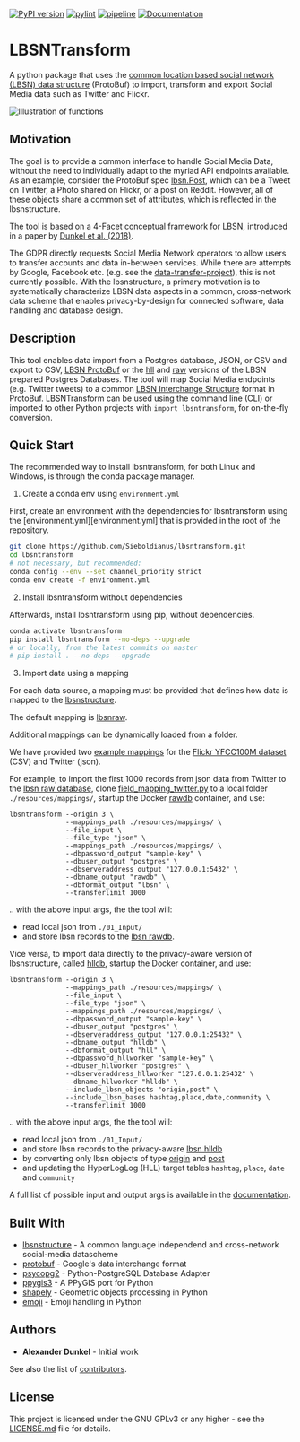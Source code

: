 [![PyPI version](https://lbsn.vgiscience.org/lbsntransform/pypi.svg)](https://pypi.org/project/lbsntransform/) [![pylint](https://lbsn.vgiscience.org/lbsntransform/pylint.svg)](https://gitlab.vgiscience.de/lbsn/lbsntransform) [![pipeline](https://lbsn.vgiscience.org/lbsntransform/pipeline.svg)](https://gitlab.vgiscience.de/lbsn/lbsntransform) [![Documentation](https://lbsn.vgiscience.org/lbsntransform/documentation.svg)](https://lbsn.vgiscience.org/lbsntransform/docs/)

# LBSNTransform

A python package that uses the [common location based social network (LBSN) data structure][lbsnstructure] 
(ProtoBuf) to import, transform and export Social Media data such as Twitter and Flickr.

![Illustration of functions](https://lbsn.vgiscience.org/lbsntransform/docs/inputoutput.svg)

## Motivation

The goal is to provide a common interface to handle Social Media Data, 
without the need to individually adapt to the myriad API endpoints available. 
As an example, consider the ProtoBuf spec [lbsn.Post][lbsnpost], which can be a Tweet on Twitter, 
a Photo shared on Flickr, or a post on Reddit. However, all of these objects share
a common set of attributes, which is reflected in the lbsnstructure.

The tool is based on a 4-Facet conceptual framework for LBSN, introduced in a paper 
by [Dunkel et al. (2018)](https://www.tandfonline.com/doi/full/10.1080/13658816.2018.1546390). 

The GDPR directly requests Social Media Network operators to allow 
users to transfer accounts and data in-between services.
While there are attempts by Google, Facebook etc. (e.g. see the [data-transfer-project][data-transfer-project]), 
this is not currently possible. With the lbsnstructure, a primary motivation is to systematically 
characterize LBSN data aspects in a common, cross-network data scheme that enables privacy-by-design 
for connected software, data handling and database design.

## Description

This tool enables data import from a Postgres database, JSON, or CSV and export to CSV, [LBSN ProtoBuf][lbsnstructure] 
or the [hll][hlldb] and [raw][rawdb] versions of the LBSN prepared Postgres Databases.
The tool will map Social Media endpoints (e.g. Twitter tweets) to a common [LBSN Interchange Structure][lbsnstructure] 
format in ProtoBuf. LBSNTransform can be used using the command line (CLI) or imported to other Python projects with 
`import lbsntransform`, for on-the-fly conversion.

## Quick Start

The recommended way to install lbsntransform, for both Linux and Windows, 
is through the conda package manager.

1. Create a conda env using `environment.yml`

First, create an environment with the dependencies for lbsntransform using
the [environment.yml][environment.yml] that is provided in the root of the repository.

```bash
git clone https://github.com/Sieboldianus/lbsntransform.git
cd lbsntransform
# not necessary, but recommended:
conda config --env --set channel_priority strict
conda env create -f environment.yml
```

2. Install lbsntransform without dependencies

Afterwards, install lbsntransform using pip, without dependencies.

```bash
conda activate lbsntransform
pip install lbsntransform --no-deps --upgrade
# or locally, from the latest commits on master
# pip install . --no-deps --upgrade
```

3. Import data using a mapping

For each data source, a mapping must be provided that
defines how data is mapped to the [lbsnstructure][lbsnstructure].

The default mapping is [lbsnraw][lbsnraw].

Additional mappings can be dynamically loaded from a folder.

We have provided two [example mappings][mappings] for the [Flickr YFCC100M dataset][yfcc100m] (CSV)
and Twitter (json).

For example, to import the first 1000 records from json data from Twitter to the 
[lbsn raw database][rawdb], clone [field_mapping_twitter.py][field_mapping_twitter] 
to a local folder `./resources/mappings/`, startup the Docker [rawdb][rawdb] container,
and use:

```shell
lbsntransform --origin 3 \
              --mappings_path ./resources/mappings/ \
              --file_input \
              --file_type "json" \
              --mappings_path ./resources/mappings/ \
              --dbpassword_output "sample-key" \
              --dbuser_output "postgres" \
              --dbserveraddress_output "127.0.0.1:5432" \
              --dbname_output "rawdb" \
              --dbformat_output "lbsn" \
              --transferlimit 1000
```

.. with the above input args, the the tool will:  
- read local json from `./01_Input/`
- and store lbsn records to the [lbsn rawdb][rawdb].

Vice versa, to import data directly to the privacy-aware
version of lbsnstructure, called [hlldb][hlldb], startup the
Docker container, and use:

```shell
lbsntransform --origin 3 \
              --mappings_path ./resources/mappings/ \
              --file_input \
              --file_type "json" \
              --mappings_path ./resources/mappings/ \
              --dbpassword_output "sample-key" \
              --dbuser_output "postgres" \
              --dbserveraddress_output "127.0.0.1:25432" \
              --dbname_output "hlldb" \
              --dbformat_output "hll" \
              --dbpassword_hllworker "sample-key" \
              --dbuser_hllworker "postgres" \
              --dbserveraddress_hllworker "127.0.0.1:25432" \
              --dbname_hllworker "hlldb" \
              --include_lbsn_objects "origin,post" \
              --include_lbsn_bases hashtag,place,date,community \
              --transferlimit 1000
```

.. with the above input args, the the tool will:  
- read local json from `./01_Input/`  
- and store lbsn records to the privacy-aware [lbsn hlldb][hlldb]  
- by converting only lbsn objects of type [origin][lbsnorigin] and [post][lbsnpost]  
- and updating the HyperLogLog (HLL) target tables `hashtag`, `place`, `date` and `community`  

A full list of possible input and output args is available in the 
[documentation](https://lbsn.vgiscience.org/lbsntransform/docs/).

## Built With

* [lbsnstructure](https://pypi.org/project/lbsnstructure/) - A common language independend and cross-network social-media datascheme
* [protobuf](https://github.com/google/protobuf) - Google's data interchange format
* [psycopg2](https://github.com/psycopg/psycopg2) - Python-PostgreSQL Database Adapter
* [ppygis3](https://github.com/AlexImmer/ppygis3) - A PPyGIS port for Python
* [shapely](https://github.com/Toblerity/Shapely) - Geometric objects processing in Python
* [emoji](https://github.com/carpedm20/emoji/) - Emoji handling in Python

## Authors

* **Alexander Dunkel** - Initial work

See also the list of [contributors](/../graphs/master).

## License

This project is licensed under the GNU GPLv3 or any higher - 
see the [LICENSE.md](LICENSE.md) file for details.

[lbsnstructure]: https://lbsn.vgiscience.org/structure/
[lbsnpost]: https://lbsn.vgiscience.org/structure/#post
[lbsnorigin]: https://lbsn.vgiscience.org/structure/#origin
[data-transfer-project]: https://datatransferproject.dev/
[rawdb]: https://gitlab.vgiscience.de/lbsn/databases/rawdb
[hlldb]: https://gitlab.vgiscience.de/lbsn/databases/hlldb
[lbsnraw]: lbsntransform/input/mappings/field_mapping_lbsn.py
[mappings]: resources/mappings
[field_mapping_twitter]: resources/mappings/field_mapping_twitter.py
[yfcc100m]: http://projects.dfki.uni-kl.de/yfcc100m/